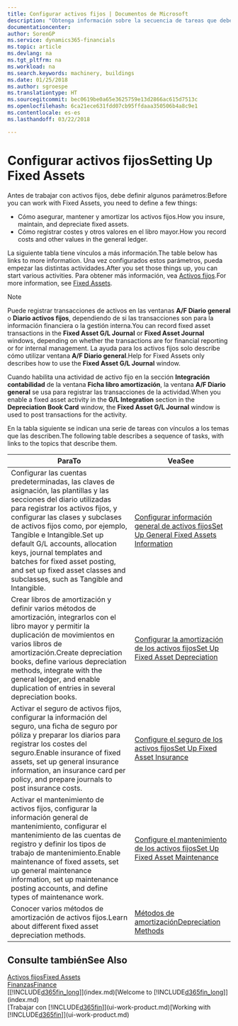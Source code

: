 ```yaml
---
title: Configurar activos fijos | Documentos de Microsoft
description: "Obtenga información sobre la secuencia de tareas que debe realizar para configurar activos fijos, como maquinaria o edificios."
documentationcenter: 
author: SorenGP
ms.service: dynamics365-financials
ms.topic: article
ms.devlang: na
ms.tgt_pltfrm: na
ms.workload: na
ms.search.keywords: machinery, buildings
ms.date: 01/25/2018
ms.author: sgroespe
ms.translationtype: HT
ms.sourcegitcommit: bec0619be0a65e3625759e13d2866ac615d7513c
ms.openlocfilehash: 6ca21ece631fdd07cb95ffdaaa350506b4a8c9e1
ms.contentlocale: es-es
ms.lasthandoff: 03/22/2018

---
```

# <a name="setting-up-fixed-assets"></a><span data-ttu-id="b7211-103">Configurar activos fijos</span><span class="sxs-lookup"><span data-stu-id="b7211-103">Setting Up Fixed Assets</span></span>
<span data-ttu-id="b7211-104">Antes de trabajar con activos fijos, debe definir algunos parámetros:</span><span class="sxs-lookup"><span data-stu-id="b7211-104">Before you can work with Fixed Assets, you need to define a few things:</span></span>  

* <span data-ttu-id="b7211-105">Cómo asegurar, mantener y amortizar los activos fijos.</span><span class="sxs-lookup"><span data-stu-id="b7211-105">How you insure, maintain, and depreciate fixed assets.</span></span>  
* <span data-ttu-id="b7211-106">Cómo registrar costes y otros valores en el libro mayor.</span><span class="sxs-lookup"><span data-stu-id="b7211-106">How you record costs and other values in the general ledger.</span></span>  

<span data-ttu-id="b7211-107">La siguiente tabla tiene vínculos a más información.</span><span class="sxs-lookup"><span data-stu-id="b7211-107">The table below has links to more information.</span></span> <span data-ttu-id="b7211-108">Una vez configurados estos parámetros, pueda empezar las distintas actividades.</span><span class="sxs-lookup"><span data-stu-id="b7211-108">After you set those things up, you can start various activities.</span></span> <span data-ttu-id="b7211-109">Para obtener más información, vea [Activos fijos](fa-manage.md).</span><span class="sxs-lookup"><span data-stu-id="b7211-109">For more information, see [Fixed Assets](fa-manage.md).</span></span>  

> [!NOTE]  
>   <span data-ttu-id="b7211-110">Puede registrar transacciones de activos en las ventanas **A/F Diario general** o **Diario activos fijos**, dependiendo de si las transacciones son para la información financiera o la gestión interna.</span><span class="sxs-lookup"><span data-stu-id="b7211-110">You can record fixed asset transactions in the **Fixed Asset G/L Journal** or **Fixed Asset Journal** windows, depending on whether the transactions are for financial reporting or for internal management.</span></span> <span data-ttu-id="b7211-111">La ayuda para los activos fijos solo describe cómo utilizar ventana **A/F Diario general**.</span><span class="sxs-lookup"><span data-stu-id="b7211-111">Help for Fixed Assets only describes how to use the **Fixed Asset G/L Journal** window.</span></span>  

<span data-ttu-id="b7211-112">Cuando habilita una actividad de activo fijo en la sección **Integración contabilidad** de la ventana **Ficha libro amortización**, la ventana **A/F Diario general** se usa para registrar las transacciones de la actividad.</span><span class="sxs-lookup"><span data-stu-id="b7211-112">When you enable a fixed asset activity in the **G/L Integration** section in the **Depreciation Book Card** window, the **Fixed Asset G/L Journal** window is used to post transactions for the activity.</span></span>

<span data-ttu-id="b7211-113">En la tabla siguiente se indican una serie de tareas con vínculos a los temas que las describen.</span><span class="sxs-lookup"><span data-stu-id="b7211-113">The following table describes a sequence of tasks, with links to the topics that describe them.</span></span>  

| <span data-ttu-id="b7211-114">Para</span><span class="sxs-lookup"><span data-stu-id="b7211-114">To</span></span> | <span data-ttu-id="b7211-115">Vea</span><span class="sxs-lookup"><span data-stu-id="b7211-115">See</span></span> |
| --- | --- |
| <span data-ttu-id="b7211-116">Configurar las cuentas predeterminadas, las claves de asignación, las plantillas y las secciones del diario utilizadas para registrar los activos fijos, y configurar las clases y subclases de activos fijos como, por ejemplo, Tangible e Intangible.</span><span class="sxs-lookup"><span data-stu-id="b7211-116">Set up default G/L accounts, allocation keys, journal templates and batches for fixed asset posting, and set up fixed asset classes and subclasses, such as Tangible and Intangible.</span></span> |[<span data-ttu-id="b7211-117">Configurar información general de activos fijos</span><span class="sxs-lookup"><span data-stu-id="b7211-117">Set Up General Fixed Assets Information</span></span>](fa-how-setup-general.md) |
| <span data-ttu-id="b7211-118">Crear libros de amortización y definir varios métodos de amortización, integrarlos con el libro mayor y permitir la duplicación de movimientos en varios libros de amortización.</span><span class="sxs-lookup"><span data-stu-id="b7211-118">Create depreciation books, define various depreciation methods, integrate with the general ledger, and enable duplication of entries in several depreciation books.</span></span> |[<span data-ttu-id="b7211-119">Configurar la amortización de los activos fijos</span><span class="sxs-lookup"><span data-stu-id="b7211-119">Set Up Fixed Asset Depreciation</span></span>](fa-how-setup-depreciation.md) |
| <span data-ttu-id="b7211-120">Activar el seguro de activos fijos, configurar la información del seguro, una ficha de seguro por póliza y preparar los diarios para registrar los costes del seguro.</span><span class="sxs-lookup"><span data-stu-id="b7211-120">Enable insurance of fixed assets, set up general insurance information, an insurance card per policy, and prepare journals to post insurance costs.</span></span> |[<span data-ttu-id="b7211-121">Configure el seguro de los activos fijos</span><span class="sxs-lookup"><span data-stu-id="b7211-121">Set Up Fixed Asset Insurance</span></span>](fa-how-setup-insurance.md) |
| <span data-ttu-id="b7211-122">Activar el mantenimiento de activos fijos, configurar la información general de mantenimiento, configurar el mantenimiento de las cuentas de registro y definir los tipos de trabajo de mantenimiento.</span><span class="sxs-lookup"><span data-stu-id="b7211-122">Enable maintenance of fixed assets, set up general maintenance information, set up maintenance posting accounts, and define types of maintenance work.</span></span> |[<span data-ttu-id="b7211-123">Configure el mantenimiento de los activos fijos</span><span class="sxs-lookup"><span data-stu-id="b7211-123">Set Up Fixed Asset Maintenance</span></span>](fa-how-setup-maintenance.md) |
| <span data-ttu-id="b7211-124">Conocer varios métodos de amortización de activos fijos.</span><span class="sxs-lookup"><span data-stu-id="b7211-124">Learn about different fixed asset depreciation methods.</span></span> |[<span data-ttu-id="b7211-125">Métodos de amortización</span><span class="sxs-lookup"><span data-stu-id="b7211-125">Depreciation Methods</span></span>](fa-depreciation-methods.md) |

## <a name="see-also"></a><span data-ttu-id="b7211-126">Consulte también</span><span class="sxs-lookup"><span data-stu-id="b7211-126">See Also</span></span>
[<span data-ttu-id="b7211-127">Activos fijos</span><span class="sxs-lookup"><span data-stu-id="b7211-127">Fixed Assets</span></span>](fa-manage.md)  
[<span data-ttu-id="b7211-128">Finanzas</span><span class="sxs-lookup"><span data-stu-id="b7211-128">Finance</span></span>](finance.md)  
<span data-ttu-id="b7211-129">[[!INCLUDE[d365fin_long](includes/d365fin_long_md.md)]](index.md)</span><span class="sxs-lookup"><span data-stu-id="b7211-129">[Welcome to [!INCLUDE[d365fin_long](includes/d365fin_long_md.md)]](index.md)</span></span>  
<span data-ttu-id="b7211-130">[Trabajar con [!INCLUDE[d365fin](includes/d365fin_md.md)]](ui-work-product.md)</span><span class="sxs-lookup"><span data-stu-id="b7211-130">[Working with [!INCLUDE[d365fin](includes/d365fin_md.md)]](ui-work-product.md)</span></span>

